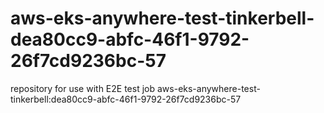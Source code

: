 # aws-eks-anywhere-test-tinkerbell-dea80cc9-abfc-46f1-9792-26f7cd9236bc-57
repository for use with E2E test job aws-eks-anywhere-test-tinkerbell:dea80cc9-abfc-46f1-9792-26f7cd9236bc-57
